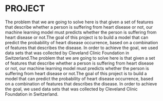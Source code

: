 # PROJECT
The problem that we are going to solve here is that given a set of features that describe whether a person is suffering from heart disease or not, our machine learning model must predicts whether the person is suffering from heart disease or not.The goal of this project is to build a model that can predict the probability of heart disease occurrence, based on a combination of features that describes the disease. In order to achieve the goal, we used data sets that was collected by Cleveland Clinic Foundation in Switzerland.The problem that we are going to solve here is that given a set of features that describe whether a person is suffering from heart disease or not, our machine learning model must predicts whether the person is suffering from heart disease or not.The goal of this project is to build a model that can predict the probability of heart disease occurrence, based on a combination of features that describes the disease. In order to achieve the goal, we used data sets that was collected by Cleveland Clinic Foundation in Switzerland.
